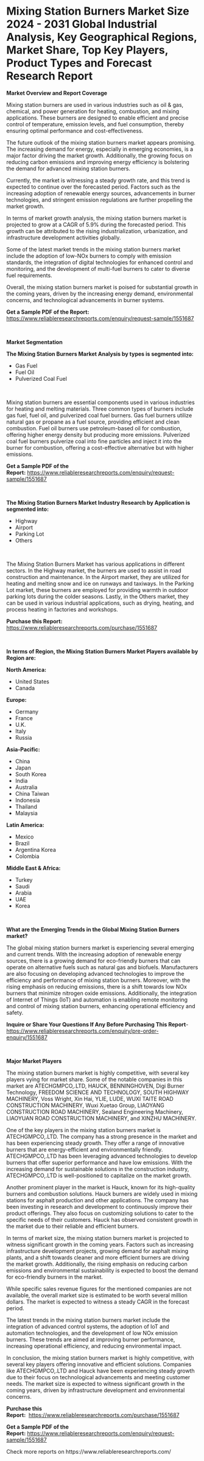 <p><h1>Mixing Station Burners Market Size 2024 - 2031 Global Industrial Analysis, Key Geographical Regions, Market Share, Top Key Players, Product Types and Forecast Research Report</h1></p><p><strong>Market Overview and Report Coverage</strong></p>
<p><p>Mixing station burners are used in various industries such as oil & gas, chemical, and power generation for heating, combustion, and mixing applications. These burners are designed to enable efficient and precise control of temperature, emission levels, and fuel consumption, thereby ensuring optimal performance and cost-effectiveness.</p><p>The future outlook of the mixing station burners market appears promising. The increasing demand for energy, especially in emerging economies, is a major factor driving the market growth. Additionally, the growing focus on reducing carbon emissions and improving energy efficiency is bolstering the demand for advanced mixing station burners.</p><p>Currently, the market is witnessing a steady growth rate, and this trend is expected to continue over the forecasted period. Factors such as the increasing adoption of renewable energy sources, advancements in burner technologies, and stringent emission regulations are further propelling the market growth.</p><p>In terms of market growth analysis, the mixing station burners market is projected to grow at a CAGR of 5.9% during the forecasted period. This growth can be attributed to the rising industrialization, urbanization, and infrastructure development activities globally.</p><p>Some of the latest market trends in the mixing station burners market include the adoption of low-NOx burners to comply with emission standards, the integration of digital technologies for enhanced control and monitoring, and the development of multi-fuel burners to cater to diverse fuel requirements.</p><p>Overall, the mixing station burners market is poised for substantial growth in the coming years, driven by the increasing energy demand, environmental concerns, and technological advancements in burner systems.</p></p>
<p><strong>Get a Sample PDF of the Report:</strong> <a href="https://www.reliableresearchreports.com/enquiry/request-sample/1551687">https://www.reliableresearchreports.com/enquiry/request-sample/1551687</a></p>
<p>&nbsp;</p>
<p><strong>Market Segmentation</strong></p>
<p><strong>The Mixing Station Burners Market Analysis by types is segmented into:</strong></p>
<p><ul><li>Gas Fuel</li><li>Fuel Oil</li><li>Pulverized Coal Fuel</li></ul></p>
<p>&nbsp;</p>
<p><p>Mixing station burners are essential components used in various industries for heating and melting materials. Three common types of burners include gas fuel, fuel oil, and pulverized coal fuel burners. Gas fuel burners utilize natural gas or propane as a fuel source, providing efficient and clean combustion. Fuel oil burners use petroleum-based oil for combustion, offering higher energy density but producing more emissions. Pulverized coal fuel burners pulverize coal into fine particles and inject it into the burner for combustion, offering a cost-effective alternative but with higher emissions.</p></p>
<p><strong>Get a Sample PDF of the Report:</strong>&nbsp;<a href="https://www.reliableresearchreports.com/enquiry/request-sample/1551687">https://www.reliableresearchreports.com/enquiry/request-sample/1551687</a></p>
<p>&nbsp;</p>
<p><strong>The Mixing Station Burners Market Industry Research by Application is segmented into:</strong></p>
<p><ul><li>Highway</li><li>Airport</li><li>Parking Lot</li><li>Others</li></ul></p>
<p>&nbsp;</p>
<p><p>The Mixing Station Burners Market has various applications in different sectors. In the Highway market, the burners are used to assist in road construction and maintenance. In the Airport market, they are utilized for heating and melting snow and ice on runways and taxiways. In the Parking Lot market, these burners are employed for providing warmth in outdoor parking lots during the colder seasons. Lastly, in the Others market, they can be used in various industrial applications, such as drying, heating, and process heating in factories and workshops.</p></p>
<p><strong>Purchase this Report:</strong>&nbsp; <a href="https://www.reliableresearchreports.com/purchase/1551687">https://www.reliableresearchreports.com/purchase/1551687</a></p>
<p>&nbsp;</p>
<p><strong>In terms of Region, the Mixing Station Burners Market Players available by Region are:</strong></p>
<p>
    <p> <strong> North America: </strong>
        <ul>
            <li>United States</li>
            <li>Canada</li>
        </ul>
        </p> 
    <p> <strong> Europe: </strong>
        <ul>
            <li>Germany</li>
            <li>France</li>
            <li>U.K.</li>
            <li>Italy</li>
            <li>Russia</li>
        </ul>
        </p> 
    <p> <strong> Asia-Pacific: </strong>
        <ul>
            <li>China</li>
            <li>Japan</li>
            <li>South Korea</li>
            <li>India</li>
            <li>Australia</li>
            <li>China Taiwan</li>
            <li>Indonesia</li>
            <li>Thailand</li>
            <li>Malaysia</li>
        </ul>
        </p> 
    <p> <strong> Latin America: </strong>
        <ul>
            <li>Mexico</li>
            <li>Brazil</li>
            <li>Argentina Korea</li>
            <li>Colombia</li>
        </ul>
        </p> 
    <p> <strong> Middle East & Africa: </strong>
        <ul>
            <li>Turkey</li>
            <li>Saudi</li>
            <li>Arabia</li>
            <li>UAE</li>
            <li>Korea</li>
        </ul>
    </p>
    </p>
<p>&nbsp;</p>
<p><strong>What are the Emerging Trends in the Global Mixing Station Burners market?</strong></p>
<p><p>The global mixing station burners market is experiencing several emerging and current trends. With the increasing adoption of renewable energy sources, there is a growing demand for eco-friendly burners that can operate on alternative fuels such as natural gas and biofuels. Manufacturers are also focusing on developing advanced technologies to improve the efficiency and performance of mixing station burners. Moreover, with the rising emphasis on reducing emissions, there is a shift towards low NOx burners that minimize nitrogen oxide emissions. Additionally, the integration of Internet of Things (IoT) and automation is enabling remote monitoring and control of mixing station burners, enhancing operational efficiency and safety.</p></p>
<p><strong>Inquire or Share Your Questions If Any Before Purchasing This Report</strong>- <a href="https://www.reliableresearchreports.com/enquiry/pre-order-enquiry/1551687">https://www.reliableresearchreports.com/enquiry/pre-order-enquiry/1551687</a></p>
<p>&nbsp;</p>
<p><strong>Major Market Players</strong></p>
<p><p>The mixing station burners market is highly competitive, with several key players vying for market share. Some of the notable companies in this market are ATECHGMPCO,.LTD, HAUCK, BENNINGHOVEN, Digi Burner Technology, FREEDOM SCIENCE AND TECHNOLOGY, SOUTH HIGHWAY MACHINERY, Voss Wright, Xin Hai, YLIE, LUDE, WUXI TAITE ROAD CONSTRUCTION MACHINERY, Wuxi Xuetao Group, LIAOYANG CONSTRUCTION ROAD MACHINERY, Sealand Engineering Machinery, LIAOYUAN ROAD CONSTRUCTION MACHINERY, and XINZHU MACHINERY.</p><p>One of the key players in the mixing station burners market is ATECHGMPCO,.LTD. The company has a strong presence in the market and has been experiencing steady growth. They offer a range of innovative burners that are energy-efficient and environmentally friendly. ATECHGMPCO,.LTD has been leveraging advanced technologies to develop burners that offer superior performance and have low emissions. With the increasing demand for sustainable solutions in the construction industry, ATECHGMPCO,.LTD is well-positioned to capitalize on the market growth.</p><p>Another prominent player in the market is Hauck, known for its high-quality burners and combustion solutions. Hauck burners are widely used in mixing stations for asphalt production and other applications. The company has been investing in research and development to continuously improve their product offerings. They also focus on customizing solutions to cater to the specific needs of their customers. Hauck has observed consistent growth in the market due to their reliable and efficient burners.</p><p>In terms of market size, the mixing station burners market is projected to witness significant growth in the coming years. Factors such as increasing infrastructure development projects, growing demand for asphalt mixing plants, and a shift towards cleaner and more efficient burners are driving the market growth. Additionally, the rising emphasis on reducing carbon emissions and environmental sustainability is expected to boost the demand for eco-friendly burners in the market.</p><p>While specific sales revenue figures for the mentioned companies are not available, the overall market size is estimated to be worth several million dollars. The market is expected to witness a steady CAGR in the forecast period.</p><p>The latest trends in the mixing station burners market include the integration of advanced control systems, the adoption of IoT and automation technologies, and the development of low NOx emission burners. These trends are aimed at improving burner performance, increasing operational efficiency, and reducing environmental impact.</p><p>In conclusion, the mixing station burners market is highly competitive, with several key players offering innovative and efficient solutions. Companies like ATECHGMPCO,.LTD and Hauck have been experiencing steady growth due to their focus on technological advancements and meeting customer needs. The market size is expected to witness significant growth in the coming years, driven by infrastructure development and environmental concerns.</p></p>
<p><strong>Purchase this Report:</strong>&nbsp;&nbsp;<a href="https://www.reliableresearchreports.com/purchase/1551687">https://www.reliableresearchreports.com/purchase/1551687</a></p>
<p></p>
<p><strong>Get a Sample PDF of the Report:</strong>&nbsp;<a href="https://www.reliableresearchreports.com/enquiry/request-sample/1551687">https://www.reliableresearchreports.com/enquiry/request-sample/1551687</a></p>
<p>Check more reports on https://www.reliableresearchreports.com/</p>